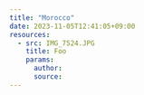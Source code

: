 ```yaml
---
title: "Morocco"
date: 2023-11-05T12:41:05+09:00
resources:
  - src: IMG_7524.JPG
    title: Foo
    params:
      author:
      source:
---
```

